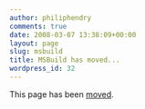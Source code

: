 ```yaml
---
author: philiphendry
comments: true
date: 2008-03-07 13:38:09+00:00
layout: page
slug: msbuild
title: MSBuild has moved...
wordpress_id: 32
---
```


This page has been [moved](http://philiphendry.wordpress.com/tech-notes/msbuild/).
